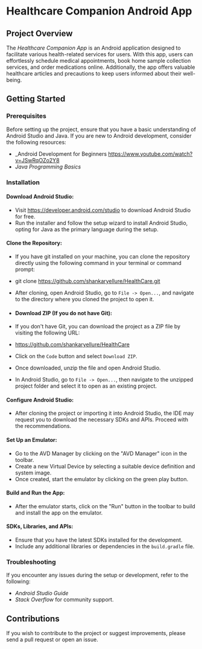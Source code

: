 # **Healthcare Companion Android App**
## **Project Overview**

The _Healthcare Companion App_ is an Android application designed to facilitate various health-related services for users. With this app, users can effortlessly schedule medical appointments, book home sample collection services, and order medications online. Additionally, the app offers valuable healthcare articles and precautions to keep users informed about their well-being.

## **Getting Started**
### **Prerequisites**

Before setting up the project, ensure that you have a basic understanding of Android Studio and Java. If you are new to Android development, consider the following resources:

- _Android Development for Beginners https://www.youtube.com/watch?v=JSwRqOZo2Y8
- _Java Programming Basics_

### **Installation**
#### **Download Android Studio:**

- Visit https://developer.android.com/studio to download Android Studio for free.
- Run the installer and follow the setup wizard to install Android Studio, opting for Java as the primary language during the setup.


#### **Clone the Repository:**

- If you have git installed on your machine, you can clone the repository directly using the following command in your terminal or command prompt:
- git clone https://github.com/shankaryellure/HealthCare.git
- After cloning, open Android Studio, go to `File -> Open...`, and navigate to the directory where you cloned the project to open it.

- #### **Download ZIP (If you do not have Git):**

- If you don't have Git, you can download the project as a ZIP file by visiting the following URL:
- https://github.com/shankaryellure/HealthCare
- Click on the `Code` button and select `Download ZIP`.
- Once downloaded, unzip the file and open Android Studio.
- In Android Studio, go to `File -> Open...`, then navigate to the unzipped project folder and select it to open as an existing project.

#### **Configure Android Studio:**

- After cloning the project or importing it into Android Studio, the IDE may request you to download the necessary SDKs and APIs. Proceed with the recommendations.

#### **Set Up an Emulator:**
- Go to the AVD Manager by clicking on the "AVD Manager" icon in the toolbar.
- Create a new Virtual Device by selecting a suitable device definition and system image.
- Once created, start the emulator by clicking on the green play button.

#### **Build and Run the App:**

- After the emulator starts, click on the "Run" button in the toolbar to build and install the app on the emulator.

#### **SDKs, Libraries, and APIs:**

- Ensure that you have the latest SDKs installed for the development.
- Include any additional libraries or dependencies in the `build.gradle` file.

### **Troubleshooting**

If you encounter any issues during the setup or development, refer to the following:

- _Android Studio Guide_
- _Stack Overflow_ for community support.

## **Contributions**

If you wish to contribute to the project or suggest improvements, please send a pull request or open an issue.
